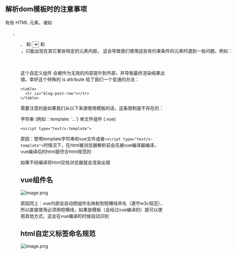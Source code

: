 ## 解析dom模板时的注意事项

有些 HTML 元素，诸如 <ul>、<ol>、<table> 和 <select>，对于哪些元素可以出现在其内部是有严格限制的。而有些元素，诸如 <li>、<tr> 和 <option>，只能出现在其它某些特定的元素内部。

这会导致我们使用这些有约束条件的元素时遇到一些问题。例如：

<table>
  <blog-post-row></blog-post-row>
</table>
这个自定义组件 <blog-post-row> 会被作为无效的内容提升到外部，并导致最终渲染结果出错。幸好这个特殊的 is attribute 给了我们一个变通的办法：

```
<table>
  <tr is="blog-post-row"></tr>
</table>
```

需要注意的是如果我们从以下来源使用模板的话，这条限制是不存在的：

字符串 (例如：template: '...')
单文件组件 (.vue)

`<script type="text/x-template">`

原因：使用template字符串和vue文件或者`<script type="text/x-template">`时情况下，在html被浏览器解析前会先被vue编译器编译，vue编译后的html是符合html规范的

如果不经编译将html交给浏览器就会渲染出错

## vue组件名

![image.png](https://i.loli.net/2021/05/14/qtjNc5ib2KzvW6V.png)

原因同上：vue内部会自动把组件名映射到短横线命名（遵守w3c规范），所以直接使用必须用短横线，如果是模板（会经过vue编译的）就可以使用其他方式，这会在vue编译的时候自动识别

## html自定义标签命名规范

![image.png](https://i.loli.net/2021/05/14/3T1zJIbAYarGncx.png)

